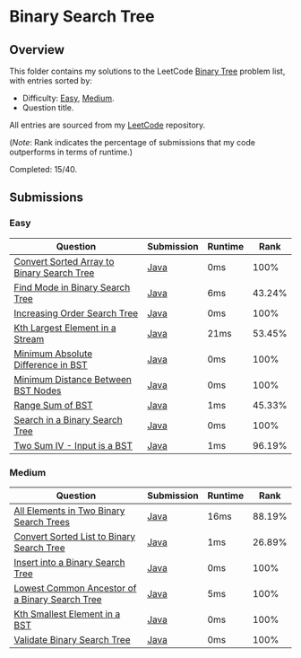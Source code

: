 # Binary Search Tree

## Overview
This folder contains my solutions to the LeetCode [Binary Tree](https://leetcode.com/problem-list/binary-search-tree/) problem list,
with entries sorted by:
- Difficulty: [Easy](#easy), [Medium](#medium).
- Question title.

All entries are sourced from my [LeetCode](https://github.com/shumarb/leetcode) repository.

(*Note*: Rank indicates the percentage of submissions that my code outperforms in terms of runtime.)

Completed: 15/40.

## Submissions
### Easy
| Question                                                                                                                            | Submission                                                                                                  | Runtime | Rank   |
|-------------------------------------------------------------------------------------------------------------------------------------|-------------------------------------------------------------------------------------------------------------|---------|--------|
| [Convert Sorted Array to Binary Search Tree](https://leetcode.com/problems/convert-sorted-array-to-binary-search-tree/description/) | [Java](https://github.com/shumarb/leetcode/blob/main/submissions/ConvertSortedArrayToBinarySearchTree.java) | 0ms     | 100%   |
| [Find Mode in Binary Search Tree](https://leetcode.com/problems/find-mode-in-binary-search-tree/description/)                       | [Java](https://github.com/shumarb/leetcode/blob/main/submissions/FindModeInBinarySearchTree.java)           | 6ms     | 43.24% |
| [Increasing Order Search Tree](https://leetcode.com/problems/increasing-order-search-tree/description/)                             | [Java](https://github.com/shumarb/leetcode/blob/main/submissions/IncreasingOrderSearchTree.java)            | 0ms     | 100%   |
| [Kth Largest Element in a Stream](https://leetcode.com/problems/kth-largest-element-in-a-stream/description/)                       | [Java](https://github.com/shumarb/leetcode/blob/main/submissions/KthLargest.java)                           | 21ms    | 53.45% |
| [Minimum Absolute Difference in BST](https://leetcode.com/problems/minimum-absolute-difference-in-bst/description/)                 | [Java](https://github.com/shumarb/leetcode/blob/main/submissions/MinimumAbsoluteDifferenceInBST.java)       | 0ms     | 100%   |
| [Minimum Distance Between BST Nodes](https://leetcode.com/problems/minimum-distance-between-bst-nodes/description/)                 | [Java](https://github.com/shumarb/leetcode/blob/main/submissions/MinimumDistanceBetweenBSTNodes.java)       | 0ms     | 100%   |
| [Range Sum of BST](https://leetcode.com/problems/range-sum-of-bst/description/)                                                     | [Java](https://github.com/shumarb/leetcode/blob/main/submissions/RangeSumOfBST.java)                        | 1ms     | 45.33% |
| [Search in a Binary Search Tree](https://leetcode.com/problems/search-in-a-binary-search-tree/description/)                         | [Java](https://github.com/shumarb/leetcode/blob/main/submissions/SearchInABinarySearchTree.java)            | 0ms     | 100%   |
| [Two Sum IV - Input is a BST](https://leetcode.com/problems/two-sum-iv-input-is-a-bst/description/)                                 | [Java](https://github.com/shumarb/leetcode/blob/main/submissions/TwoSumFourInputIsABST.java)                | 1ms     | 96.19% |

### Medium
| Question                                                                                                                                    | Submission                                                                                                     | Runtime | Rank   |
|---------------------------------------------------------------------------------------------------------------------------------------------|----------------------------------------------------------------------------------------------------------------|---------|--------|
| [All Elements in Two Binary Search Trees](https://leetcode.com/problems/all-elements-in-two-binary-search-trees/description/)               | [Java](https://github.com/shumarb/leetcode/blob/main/submissions/AllElementsInTwoBinarySearchTrees.java)       | 16ms    | 88.19% |
| [Convert Sorted List to Binary Search Tree](https://leetcode.com/problems/convert-sorted-list-to-binary-search-tree/description/)           | [Java](https://github.com/shumarb/leetcode/blob/main/submissions/ConvertSortedListToBinarySearchTree.java)     | 1ms     | 26.89% |
| [Insert into a Binary Search Tree](https://leetcode.com/problems/insert-into-a-binary-search-tree/description/)                             | [Java](https://github.com/shumarb/leetcode/blob/main/submissions/InsertIntoABinarySearchTree.java)             | 0ms     | 100%   |
| [Lowest Common Ancestor of a Binary Search Tree](https://leetcode.com/problems/lowest-common-ancestor-of-a-binary-search-tree/description/) | [Java](https://github.com/shumarb/leetcode/blob/main/submissions/LowestCommonAncestorOfABinarySearchTree.java) | 5ms     | 100%   |
| [Kth Smallest Element in a BST](https://leetcode.com/problems/kth-smallest-element-in-a-bst/description/)                                   | [Java](https://github.com/shumarb/leetcode/blob/main/submissions/KthSmallestElementInABST.java)                | 0ms     | 100%   |
| [Validate Binary Search Tree](https://leetcode.com/problems/validate-binary-search-tree/description/)                                       | [Java](https://github.com/shumarb/leetcode/blob/main/submissions/ValidateBinarySearchTree.java)                | 0ms     | 100%   | 
